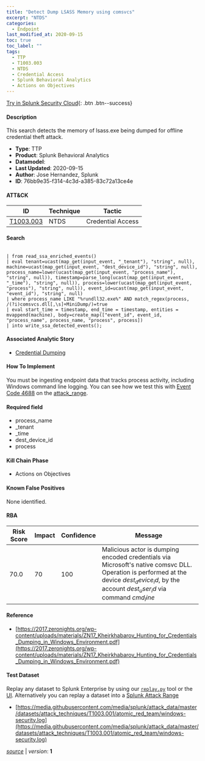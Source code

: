 ```yaml
---
title: "Detect Dump LSASS Memory using comsvcs"
excerpt: "NTDS"
categories:
  - Endpoint
last_modified_at: 2020-09-15
toc: true
toc_label: ""
tags:
  - TTP
  - T1003.003
  - NTDS
  - Credential Access
  - Splunk Behavioral Analytics
  - Actions on Objectives
---
```




[Try in Splunk Security Cloud](https://www.splunk.com/en_us/cyber-security.html){: .btn .btn--success}

#### Description

This search detects the memory of lsass.exe being dumped for offline credential theft attack.

- **Type**: TTP
- **Product**: Splunk Behavioral Analytics
- **Datamodel**: 
- **Last Updated**: 2020-09-15
- **Author**: Jose Hernandez, Splunk
- **ID**: 76bb9e35-f314-4c3d-a385-83c72a13ce4e


#### ATT&CK

| ID          | Technique   | Tactic       |
| ----------- | ----------- |--------------|
| [T1003.003](https://attack.mitre.org/techniques/T1003/003/) | NTDS | Credential Access |


#### Search

```

| from read_ssa_enriched_events() 
| eval tenant=ucast(map_get(input_event, "_tenant"), "string", null), machine=ucast(map_get(input_event, "dest_device_id"), "string", null), process_name=lower(ucast(map_get(input_event, "process_name"), "string", null)), timestamp=parse_long(ucast(map_get(input_event, "_time"), "string", null)), process=lower(ucast(map_get(input_event, "process"), "string", null)), event_id=ucast(map_get(input_event, "event_id"), "string", null) 
| where process_name LIKE "%rundll32.exe%" AND match_regex(process, /(?i)comsvcs.dll[,\s]+MiniDump/)=true 
| eval start_time = timestamp, end_time = timestamp, entities = mvappend(machine), body=create_map(["event_id", event_id, "process_name", process_name, "process", process]) 
| into write_ssa_detected_events();
```

#### Associated Analytic Story
* [Credential Dumping](/stories/credential_dumping)


#### How To Implement
You must be ingesting endpoint data that tracks process activity, including Windows command line logging. You can see how we test this with [Event Code 4688](https://www.ultimatewindowssecurity.com/securitylog/encyclopedia/event.aspx?eventID=4688a) on the [attack_range](https://github.com/splunk/attack_range/blob/develop/ansible/roles/windows_common/tasks/windows-enable-4688-cmd-line-audit.yml).

#### Required field
* process_name
* _tenant
* _time
* dest_device_id
* process


#### Kill Chain Phase
* Actions on Objectives


#### Known False Positives
None identified.



#### RBA

| Risk Score  | Impact      | Confidence   | Message      |
| ----------- | ----------- |--------------|--------------|
| 70.0 | 70 | 100 | Malicious actor is dumping encoded credentials via Microsoft&#39;s native comsvc DLL. Operation is performed at the device $dest_device_id$, by the account $dest_user_id$ via command $cmd_line$ |



#### Reference

* [https://2017.zeronights.org/wp-content/uploads/materials/ZN17_Kheirkhabarov_Hunting_for_Credentials_Dumping_in_Windows_Environment.pdf](https://2017.zeronights.org/wp-content/uploads/materials/ZN17_Kheirkhabarov_Hunting_for_Credentials_Dumping_in_Windows_Environment.pdf)



#### Test Dataset
Replay any dataset to Splunk Enterprise by using our [`replay.py`](https://github.com/splunk/attack_data#using-replaypy) tool or the [UI](https://github.com/splunk/attack_data#using-ui).
Alternatively you can replay a dataset into a [Splunk Attack Range](https://github.com/splunk/attack_range#replay-dumps-into-attack-range-splunk-server)

* [https://media.githubusercontent.com/media/splunk/attack_data/master/datasets/attack_techniques/T1003.001/atomic_red_team/windows-security.log](https://media.githubusercontent.com/media/splunk/attack_data/master/datasets/attack_techniques/T1003.001/atomic_red_team/windows-security.log)



[*source*](https://github.com/splunk/security_content/tree/develop/detections/endpoint/detect_dump_lsass_memory_using_comsvcs.yml) \| *version*: **1**